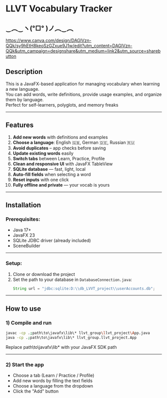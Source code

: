 # LLVT Vocabulary Tracker  
‿︵‿ヽ(°□° )ノ︵‿︵  
---
https://www.canva.com/design/DAGlVzn-QQk/sy9hEtH8keoSzGZxue9J1w/edit?utm_content=DAGlVzn-QQk&utm_campaign=designshare&utm_medium=link2&utm_source=sharebutton
## Description

This is a JavaFX-based application for managing vocabulary when learning a new language.  
You can add words, write definitions, provide usage examples, and organize them by language.  
Perfect for self-learners, polyglots, and memory freaks 

---

## Features

1. **Add new words** with definitions and examples  
2. **Choose a language**: English 🇬🇧, German 🇩🇪, Russian 🇷🇺  
3. **Avoid duplicates** – app checks before saving  
4. **Update existing words** easily  
5. **Switch tabs** between Learn, Practice, Profile  
6. **Clean and responsive UI** with JavaFX TableView  
7. **SQLite database** — fast, light, local  
8. **Auto-fill fields** when selecting a word  
9. **Reset inputs** with one click  
10. **Fully offline and private** — your vocab is yours

---

## Installation

### Prerequisites:
- Java 17+ 
- JavaFX 23  
- SQLite JDBC driver (already included)
- SceneBuilder

---

### Setup:

1. Clone or download the project  
2. Set the path to your database in `DatabaseConnection.java`:
   ```java
   String url = "jdbc:sqlite:D:\\db_LVVT_project\\userAccounts.db";
---

## How to use
### 1) Compile and run 
```sh
javac -cp .;path\to\javafx\lib\* llvt_group\llvt_project\App.java
java -cp .;path\to\javafx\lib\* llvt_group.llvt_project.App
```
Replace path\to\javafx\lib\* with your JavaFX SDK path

---

### 2) Start the app
  - Choose a tab (Learn / Practice / Profile)
  - Add new words by filling the text fields
  - Choose a language from the dropdown
  - Click the "Add" button


